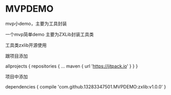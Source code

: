# MVPDEMO
mvp小demo，主要为工具封装

一个mvp简单demo 主要为ZXLib封装工具类

工具类zxlib开源使用

跟项目添加

allprojects {
		repositories {
			...
			maven { url 'https://jitpack.io' }
		}
	}
	
项目中添加

dependencies {
	        compile 'com.github.13283347501.MVPDEMO:zxlib:v1.0.0'
	}
